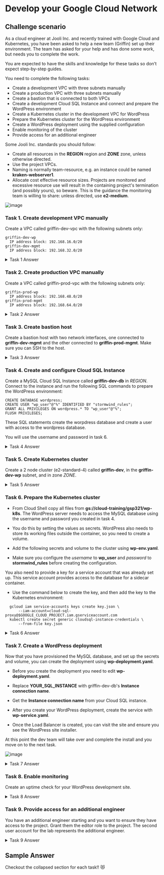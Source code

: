 # Develop your Google Cloud Network 

## Challenge scenario
As a cloud engineer at Jooli Inc. and recently trained with Google Cloud and Kubernetes, you have been asked to help a new team (Griffin) set up their environment. The team has asked for your help and has done some work, but needs you to complete the work.

You are expected to have the skills and knowledge for these tasks so don’t expect step-by-step guides.

You need to complete the following tasks:

  * Create a development VPC with three subnets manually
  * Create a production VPC with three subnets manually
  * Create a bastion that is connected to both VPCs
  * Create a development Cloud SQL Instance and connect and prepare the WordPress environment
  * Create a Kubernetes cluster in the development VPC for WordPress
  * Prepare the Kubernetes cluster for the WordPress environment
  * Create a WordPress deployment using the supplied configuration
  * Enable monitoring of the cluster
  * Provide access for an additional engineer
  
Some Jooli Inc. standards you should follow:

  * Create all resources in the **REGION** region and **ZONE** zone, unless otherwise directed.
  * Use the project VPCs.
  * Naming is normally team-resource, e.g. an instance could be named **kraken-webserver1**.
  * Allocate cost effective resource sizes. Projects are monitored and excessive resource use will result in the containing project's termination (and possibly yours), so beware. This is the guidance the monitoring team is willing to share: unless directed, use **e2-medium**.

![image](https://github.com/user-attachments/assets/9df05bbb-3dca-40b7-a1d3-35854e38e7ac)

### Task 1. Create development VPC manually
Create a VPC called griffin-dev-vpc with the following subnets only:
  
    griffin-dev-wp
      IP address block: 192.168.16.0/20
    griffin-dev-mgmt
      IP address block: 192.168.32.0/20
<details>
<summary>Task 1 Answer</summary>
<br>
 
Run the below commands in Cloud Shell:

```
gcloud compute networks create griffin-dev-vpc --subnet-mode custom
 
gcloud compute networks subnets create griffin-dev-wp --network=griffin-dev-vpc --region us-east1 --range=192.168.16.0/20
 
gcloud compute networks subnets create griffin-dev-mgmt --network=griffin-dev-vpc --region us-east1 --range=192.168.32.0/20
```
</details>

### Task 2. Create production VPC manually
Create a VPC called griffin-prod-vpc with the following subnets only:
    
    griffin-prod-wp
      IP address block: 192.168.48.0/20
    griffin-prod-mgmt
      IP address block: 192.168.64.0/20

<details>
<summary>Task 2 Answer</summary>
<br>
 
Run the below commands in Cloud Shell:

```
sutil cp -r gs://cloud-training/gsp321/dm .
 
cd dm
 
sed -i s/SET_REGION/us-east1/g prod-network.yaml
 
gcloud deployment-manager deployments create prod-network \
  --config=prod-network.yaml
 
cd ..
```
</details>

### Task 3. Create bastion host
Create a bastion host with two network interfaces, one connected to **griffin-dev-mgmt** and the other connected to **griffin-prod-mgmt**. Make sure you can SSH to the host. 


<details>
<summary>Task 3 Answer</summary>
<br>
 
Run the below commands in Cloud Shell:

```
gcloud compute instances create bastion --network-interface=network=griffin-dev-vpc,subnet=griffin-dev-mgmt  --network-interface=network=griffin-prod-vpc,subnet=griffin-prod-mgmt --tags=ssh --zone=us-east1-b
 
gcloud compute firewall-rules create fw-ssh-dev --source-ranges=0.0.0.0/0 --target-tags ssh --allow=tcp:22 --network=griffin-dev-vpc
 
gcloud compute firewall-rules create fw-ssh-prod --source-ranges=0.0.0.0/0 --target-tags ssh --allow=tcp:22 --network=griffin-prod-vpc
```
</details>


### Task 4. Create and configure Cloud SQL Instance
Create a MySQL Cloud SQL Instance called **griffin-dev-db** in *REGION*.
Connect to the instance and run the following SQL commands to prepare the WordPress environment:
  
    CREATE DATABASE wordpress;
    CREATE USER "wp_user"@"%" IDENTIFIED BY "stormwind_rules";
    GRANT ALL PRIVILEGES ON wordpress.* TO "wp_user"@"%";
    FLUSH PRIVILEGES;

These SQL statements create the worpdress database and create a user with access to the wordpress database.

You will use the username and password in task 6.

<details>
<summary>Task 4 Answer</summary>
<br>
 
* In Google Cloud Console, go to SQL -> Create Instance -> MySQL
* Type Instance ID as given in Task 4 lab instructions, and for Password enter any password and save it on a notepad to be used later.
* For Database version, choose MySQL 5.7, and for Region choose “us-east-1” as given in lab instructions. Click Create Instance. Wait for sometime (approx. 5-7 minutes) till the instance gets created.
* In the SQL dashboard, click on Open CloudShell. A command is automatically entered in the terminal. Press Enter to run that command. When prompted for ‘Password’, use the password which was set while creating the MySQL instance. You will enter MySQL interface.
* In the MySQL interface, run the below command (as given in Task 4 instructions):

```
 CREATE DATABASE wordpress;
 CREATE USER "wp_user"@"%" IDENTIFIED BY "stormwind_rules";
 GRANT ALL PRIVILEGES ON wordpress.* TO "wp_user"@"%";
 FLUSH PRIVILEGES;
```
Enter ‘exit’ to exit out of MySQL interface.

</details>


### Task 5. Create Kubernetes cluster
Create a 2 node cluster (e2-standard-4) called **griffin-dev**, in the **griffin-dev-wp** subnet, and in zone *ZONE*.

<details>
<summary>Task 5 Answer</summary>
 <br>
 
Run the below commands in Cloud Shell:
```
gcloud container clusters create griffin-dev \
--network griffin-dev-vpc \
--subnetwork griffin-dev-wp \
--machine-type n1-standard-4 \
--num-nodes 2  \
--zone us-east1-b
 
gcloud container clusters get-credentials griffin-dev --zone us-east1-b
 
cd ~/
 
gsutil cp -r gs://cloud-training/gsp321/wp-k8s .
```
</details>

### Task 6. Prepare the Kubernetes cluster
 * From Cloud Shell copy all files from **gs://cloud-training/gsp321/wp-k8s**.
The WordPress server needs to access the MySQL database using the username and password you created in task 4.

 * You do this by setting the values as secrets. WordPress also needs to store its working files outside the container, so you need to create a volume.

 * Add the following secrets and volume to the cluster using **wp-env.yaml**.

 * Make sure you configure the *username* to **wp_user** and *password* to **stormwind_rules** before creating the configuration.

You also need to provide a key for a service account that was already set up. This service account provides access to the database for a sidecar container.

 * Use the command below to create the key, and then add the key to the Kubernetes environment:

``` 
  gcloud iam service-accounts keys create key.json \
      --iam-account=cloud-sql-proxy@$GOOGLE_CLOUD_PROJECT.iam.gserviceaccount.com
  kubectl create secret generic cloudsql-instance-credentials \
      --from-file key.json
```
   

<details>
<summary>Task 6 Answer</summary>
<br>
 
* In Cloud Shell, click Open Editor. Click Open in new window if prompted.
* Expand wp-k8s -> wp-env.yaml
* In the file, change username and password as given in Task 6 lab instructions. Click File -> Save.
* Run the below commands in Cloud Shell:

```
 cd wp-k8s

 kubectl create -f wp-env.yaml

 gcloud iam service-accounts keys create key.json \
   --iam-account=cloud-sql-proxy@$GOOGLE_CLOUD_PROJECT.iam.gserviceaccount.com
 kubectl create secret generic cloudsql-instance-credentials \
   --from-file key.json
```
</details>

### Task 7. Create a WordPress deployment
Now that you have provisioned the MySQL database, and set up the secrets and volume, you can create the deployment using **wp-deployment.yaml**.

 * Before you create the deployment you need to edit **wp-deployment.yaml**.

 * Replace **YOUR_SQL_INSTANCE** with griffin-dev-db's **Instance connection name**.

 * Get the **Instance connection name** from your Cloud SQL instance.

 * After you create your WordPress deployment, create the service with **wp-service.yaml**.

 * Once the Load Balancer is created, you can visit the site and ensure you see the WordPress site installer.

At this point the dev team will take over and complete the install and you move on to the next task.

![image](https://github.com/user-attachments/assets/1829d478-55ff-4456-86c7-505448be1fb8)

<details>
<summary>Task 7 Answer</summary>

 <br>
 
* In Editor, expand wp-k8s -> wp-deployment.yaml
* Replace YOUR_SQL_INSTANCE with griffin-dev-db's Instance connection name. Click File -> Save.
* Run the below commands in Cloud Shell:

```
kubectl create -f wp-deployment.yaml
kubectl create -f wp-service.yaml
```
</details>


### Task 8. Enable monitoring
Create an uptime check for your WordPress development site.

<details>
<summary>Task 8 Answer</summary>
 <br>
 
 * In Google Cloud Console, go to Kubernetes Engine -> Services and Ingress ->
 * Copy endpoint's (wordpress) IP address.
 * In Google Cloud Console, go to Monitoring -> Uptime Checks -> + CREATE UPTIME CHECK.
 * Fill in the details as provided below:

```
   Target: Hostname : endpoint's IP address (without http and port number)
   Path : /
   Title: Wordpress Uptime
```
   
 * Leave everything as default. Click Next -> Next -> Create
</details>


### Task 9. Provide access for an additional engineer
You have an additional engineer starting and you want to ensure they have access to the project. Grant them the editor role to the project.
The second user account for the lab represents the additional engineer.

<details>
<summary>Task 9 Answer</summary>
 <br>
 
 * In Google Cloud Console, go to IAM & Admin -> IAM -> Grant Access
 * For New Principals: copy Username 2 from the left panel on lab instructions page
 * For Select a role,  Basic -> Editor. Click Save.
   
</details>

## Sample Answer
Checkout the collapsed section for each task!! :heart_eyes_cat:

